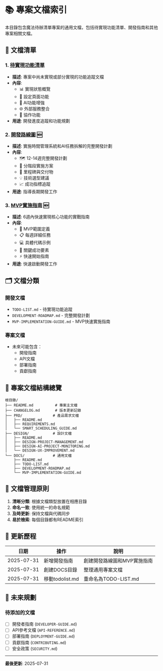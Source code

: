 # 📚 專案文檔索引

本目錄包含魔法待辦清單專案的通用文檔，包括待實現功能清單、開發指南和其他專案相關文檔。

## 📄 文檔清單

### 1. [待實現功能清單](./TODO-LIST.md)
- **描述**: 專案中尚未實現或部分實現的功能追蹤文檔
- **內容**:
  - 📊 實現狀態概覽
  - 🔧 設定頁面功能
  - 🤖 AI功能增強
  - 🌐 外部服務整合
  - 👥 協作功能
- **用途**: 開發進度追蹤和功能規劃

### 2. [開發路線圖](./DEVELOPMENT-ROADMAP.md) 🆕
- **描述**: 實施時間管理系統和AI任務拆解的完整開發計劃
- **內容**:
  - 🗺️ 12-14週完整開發計劃
  - 📅 分階段實施方案
  - 🎯 里程碑與交付物
  - 💡 技術選型建議
  - 📈 成功指標追蹤
- **用途**: 指導長期開發工作

### 3. [MVP實施指南](./MVP-IMPLEMENTATION-GUIDE.md) 🆕
- **描述**: 6週內快速實現核心功能的實戰指南
- **內容**:
  - 🚀 MVP範圍定義
  - 📋 每週詳細任務
  - 💻 具體代碼示例
  - 🎯 關鍵成功要素
  - ⚡ 快速開始指南
- **用途**: 快速啟動開發工作

## 🗂️ 文檔分類

### 開發文檔
- `TODO-LIST.md` - 待實現功能追蹤
- `DEVELOPMENT-ROADMAP.md` - 完整開發計劃
- `MVP-IMPLEMENTATION-GUIDE.md` - MVP快速實施指南

### 專案文檔
- 未來可能包含：
  - 開發指南
  - API文檔
  - 部署指南
  - 貢獻指南

## 📁 專案文檔結構總覽

```
根目錄/
├── README.md          # 專案主文檔
├── CHANGELOG.md       # 版本更新記錄
├── PRD/              # 產品需求文檔
│   ├── README.md
│   ├── REQUIREMENTS.md
│   └── SMART_SCHEDULING_GUIDE.md
├── DESIGN/           # 設計文檔
│   ├── README.md
│   ├── DESIGN-PROJECT-MANAGEMENT.md
│   ├── DESIGN-AI-PROJECT-MONITORING.md
│   └── DESIGN-UX-IMPROVEMENT.md
└── DOCS/             # 通用文檔
    ├── README.md
    ├── TODO-LIST.md
    ├── DEVELOPMENT-ROADMAP.md
    └── MVP-IMPLEMENTATION-GUIDE.md
```

## 📝 文檔管理原則

1. **清晰分類**: 根據文檔類型放置在相應目錄
2. **命名一致**: 使用統一的命名規範
3. **及時更新**: 保持文檔與代碼同步
4. **易於檢索**: 每個目錄都有README索引

## 🔄 更新歷程

| 日期 | 操作 | 說明 |
|------|------|------|
| 2025-07-31 | 新增開發指南 | 創建開發路線圖和MVP實施指南 |
| 2025-07-31 | 創建DOCS目錄 | 整理通用專案文檔 |
| 2025-07-31 | 移動todolist.md | 重命名為TODO-LIST.md |

## 🎯 未來規劃

### 待添加的文檔
- [ ] 開發者指南 (`DEVELOPER-GUIDE.md`)
- [ ] API參考文檔 (`API-REFERENCE.md`)
- [ ] 部署指南 (`DEPLOYMENT-GUIDE.md`)
- [ ] 貢獻指南 (`CONTRIBUTING.md`)
- [ ] 安全政策 (`SECURITY.md`)

---

**最後更新**: 2025-07-31